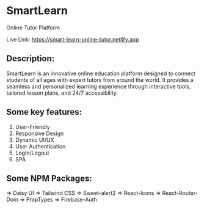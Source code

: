 # SmartLearn
Online Tutor Platform

Live Link: https://smart-learn-online-tutor.netlify.app

## Description: 
SmartLearn is an innovative online education platform designed to connect students of all ages with expert tutors from around the world. It provides a seamless and personalized learning experience through interactive tools, tailored lesson plans, and 24/7 accessibility.

## Some key features:

1. User-Friendly
2. Responsive Design
3. Dynamic UI/UX
4. User Authentication
5. LogIn/Logout
6. SPA

## Some NPM Packages:

=> Daisy UI
=> Tailwind CSS
=> Sweet-alert2
=> React-Icons
=> React-Router-Dom
=> PropTypes
=> Firebase-Auth
